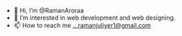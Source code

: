 - 👋 Hi, I’m @RamanAroraa
- 👀 I’m interested in web development and web designing.
- 📫 How to reach me ...ramanjuliyer1@gmail.com

<!---
RamanAroraa/RamanAroraa is a ✨ special ✨ repository because its `README.md` (this file) appears on your GitHub profile.
You can click the Preview link to take a look at your changes.
--->
